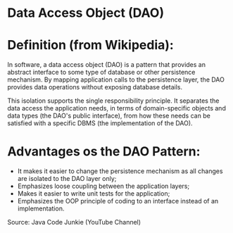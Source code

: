 # Data Access Object (DAO)

# Definition (from Wikipedia):
In software, a data access object (DAO) is a pattern that provides an abstract interface to some type of database or other persistence mechanism. By mapping application calls to the persistence layer, the DAO provides data operations without exposing database details.

This isolation supports the single responsibility principle. It separates the data access the application needs, in terms of domain-specific objects and data types (the DAO's public interface), from how these needs can be satisfied with a specific DBMS (the implementation of the DAO).

# Advantages os the DAO Pattern:
- It makes it easier to change the persistence mechanism as all changes are isolated to the DAO layer only;
- Emphasizes loose coupling between the application layers;
- Makes it easier to write unit tests for the application;
- Emphasizes the OOP principle of coding to an interface instead of an implementation.

Source: Java Code Junkie (YouTube Channel)
